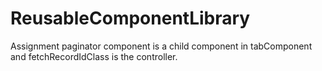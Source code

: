 # ReusableComponentLibrary
Assignment
paginator component is a child component in tabComponent and fetchRecordIdClass is the controller.
